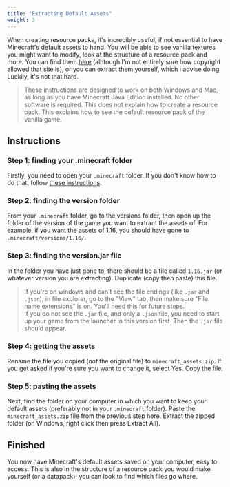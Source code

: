 ```yaml
---
title: "Extracting Default Assets"
weight: 3
---
```


When creating resource packs, it's incredibly useful, if not essential to have Minecraft's default assets to hand. You will be able to see vanilla textures you might want to modify, look at the structure of a resource pack and more. You can find them [here](https://mcasset.cloud/) (alhtough I'm not entirely sure how copyright allowed that site is), or you can extract them yourself, which i advise doing. Luckily, it's not that hard.

> These instructions are designed to work on both Windows and Mac, as long as you have Minecraft Java Edition installed. No other software is required. This does not explain how to create a resource pack. This explains how to see the default resource pack of the vanilla game.

## Instructions

### Step 1: finding your .minecraft folder
Firstly, you need to open your `.minecraft` folder. If you don't know how to do that, follow [these instructions](https://minecraft.gamepedia.com/.minecraft#Locating_.minecraft).

### Step 2: finding the version folder
From your `.minecraft` folder, go to the versions folder, then open up the folder of the version of the game you want to extract the assets of. For example, if you want the assets of 1.16, you should have gone to `.minecraft/versions/1.16/`.

### Step 3: finding the version.jar file
In the folder you have just gone to, there should be a file called `1.16.jar` (or whatever version you are extracting). Duplicate (copy then paste) this file.
> If you're on windows and can't see the file endings (like `.jar` and `.json`), in file explorer, go to the "View" tab, then make sure "File name extensions" is on. You'll need this for future steps.  
> If you do not see the `.jar` file, and only a `.json` file, you need to start up your game from the launcher in this version first. Then the `.jar` file should appear.

### Step 4: getting the assets
Rename the file you copied (*not* the original file) to `minecraft_assets.zip`. If you get asked if you're sure you want to change it, select Yes. Copy the file.

### Step 5: pasting the assets
Next, find the folder on your computer in which you want to keep your default assets (preferably not in your `.minecraft` folder). Paste the `minecraft_assets.zip` file from the previous step here. Extract the zipped folder (on Windows, right click then press Extract All).  

## Finished
You now have Minecraft's default assets saved on your computer, easy to access. This is also in the structure of a resource pack you would make yourself (or a datapack); you can look to find which files go where.